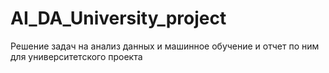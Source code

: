 # AI_DA_University_project
Решение задач на анализ данных и машинное обучение и отчет по ним для университетского проекта
